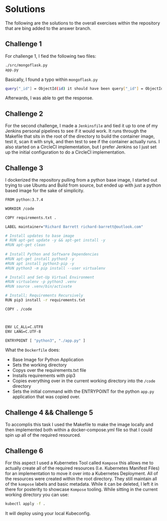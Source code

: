 # Solutions

The following are the solutions to the overall exercises within the repository that are bing added to the answer branch.  

## Challenge 1

For challenge 1, I fied the following two files:

```bash
./src/mongoflask.py
app.py
```

Basically, I found a typo within `mongoflask.py`

```bash
query["_id"] = ObjectId(id) it should have been query["_id"] = ObjectId(_id)
```

Afterwards, I was able to get the response.

## Challenge 2

For the second challenge, I made a `Jenkinsfile` and tied it up to one of my Jenkins personal pipelines to see if it would work. It runs through the Makefile that sits in the root of the directory to build the container image, test it, scan it with snyk, and then test to see if the container actually runs. I also started on a CircleCI implementation, but I prefer Jenkins so I just set up the initial configuration to do a CircleCI implementation. 

## Challenge 3

I dockerized the repository pulling from a python base image, I started out trying to use Ubuntu and Build from source, but ended up with just a python based image for the sake of simplicity. 

```bash
FROM python:3.7.4

WORKDIR /code

COPY requirements.txt .

LABEL maintainer="Richard Barrett richard-barrett@outlook.com"

# Install updates to base image
# RUN apt-get update -y && apt-get install -y
#RUN apt-get clean
 
# Install Python and Software Dependencies
#RUN apt-get install python3 -y
#RUN apt install python3-pip -y
#RUN python3 -m pip install --user virtualenv

# Install and Set-Up Virtual Environment 
#RUN virtualenv -p python3 .venv
#RUN source .venv/bin/activate

# Install; Requirements Recursively
RUN pip3 install -r requirements.txt 

COPY . /code



ENV LC_ALL=C.UTF8
ENV LANG=C.UTF-8

ENTRYPOINT [ "python3", "./app.py" ]
```

What the `Dockerfile` does:

- Base Image for Python Application
- Sets the working directory 
- Copys over the requirements.txt file
- Installs requirements with pip3
- Copies everything over in the current working directory into the `/code` directory
- Sets the initial command with the ENTRYPOINT for the python `app.py` application that was copied over. 

## Challenge 4 && Challenge 5

To accomplis this task I used the Makefile to make the image locally and then implemented both within a docker-compose.yml file so that I could spin up all of the required resourced.

## Challenge 6

For this aspect I used a Kubernetes Tool called `Kompose` this allows me to actually create all of the required resources (I.e. Kubernetes Manifest Files) for an implementation to move it over into a Kubernetes Deployment.
All of the resources were created within the root directory. They still maintain all of the `kompose` labels and basic metadata. While it can be deleted, I left it in there for posterity to showcase `Kompose` tooling.
While sitting in the current working directory you can use:

```bash
kubectl apply -f . 
```

It will deploy using your local Kubeconfig.
